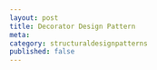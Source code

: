 ```yaml
---
layout: post
title: Decorator Design Pattern
meta: 
category: structuraldesignpatterns
published: false
---
```

